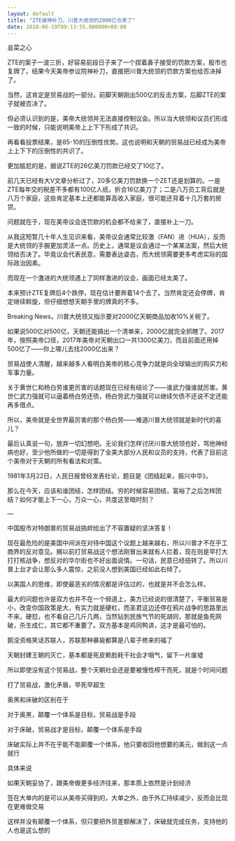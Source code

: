 ```yaml
---
layout: default
title: "ZTE被神补刀，川普大统领的2000亿也来了"
date: 2018-06-19T09:13:55.000000+08:00
---
```


韭菜之心


ZTE的案子一波三折，好容易前段日子来了一个捏着鼻子接受的罚款方案，股市也复牌了。结果今天美帝参议院神补刀，直接把川普大统领的罚款方案也给否决掉了。


当然，这肯定是贸易战的一部分。前脚天朝刚出500亿的反击方案，后脚ZTE的案子就被否决了。


但必须认识到的是，美帝大统领并无法直接控制议会。所以当大统领和议员们形成一致的时候，只能说明美帝上上下下形成了共识。


再看看投票结果，是85-10的压倒性优势。这也说明和天朝的贸易战已经成为美帝上上下下的压倒性的共识了。


更加尴尬的是，据说ZTE的26亿美刀罚款已经交了10亿了。


前几天已经有大V文章分析过了，20多亿美刀罚款换一个ZET还是划算的。一是ZTE每年交的税差不多都有100亿人纸，折合16亿美刀了；二是八万员工背后就是八万个家庭，这些肯定基本上还都能算高收入家庭，很可能还背着十几万套的房贷。


问题就在于，现在美帝议会连罚款的机会都不给来了，直接补上一刀。


从我这短暂几十年人生见识来看，美帝议会通常比较激（FAN）进（HUA），反而是大统领的手腕更加灵活一点。历史上，通常是议会通过一个某某法案，然后大统领给否决了。毕竟议会代表民意，需要表达姿态，而大统领需要更多考虑实际的国际政治因素。


而现在一个激进的大统领遇上了同样激进的议会，画面已经太美了。


本来预计ZTE复牌后4个跌停，现在估计要奔着14个去了。当然肯定还会停牌，肯定继续斡旋，但仔细想想天朝手里的牌真的不多。


Breaking News，川普大统领又指示要对2000亿天朝商品加收10%关税了。


如果说500亿对500亿，天朝还能搞出一个清单来，2000亿就完全抓瞎了。2017年，按照美帝口径，2017年美帝对天朝出口一共1300亿美刀，而且前面还用掉500亿了——你上哪儿去找2000亿出来？


贸易战使人清醒，越来越多人看明白美帝的核心竞争力就是向全球输出的购买力和军事力量。


关于黄世仁和杨白劳谁更厉害的话题现在已经有结论了——谁武力强谁就厉害。黄世仁武力强就可以逼着杨白劳还债，杨白劳武力强就可以继续欠债不还说不定还能再多借点。


所以，美帝就是全世界最厉害的那个杨白劳——难道川普大统领就是新时代的喜儿？


最后认真说一句，放弃一切幻想吧。无论我们怎样讨厌川普大统领也好，骂他神经病也好，至少他所做的一切是得到了全美大部分人民和议员的支持，代表了目前这个美帝对于天朝的所有看法和对策。


1981年3月22日，人民日报曾经发表社论，题目是《团结起来，振兴中华》。


那么在今天，应该和谁团结，怎样团结。穷的时候容易团结，富裕了之后怎样团结？如何才能上下一心，万众一心，共度这至暗时刻？

—

中国股市对特朗普的贸易战挑衅给出了不容置疑的坚决答复！

现在最危险的是美国中间派在对待中国这个议题上越来越右，所以川普才不在乎工商界的反对意见。搁以前打贸易战这个想法刚冒出来就有人拦着，现在则是早打大打打核战争，想反对的华尔街也不好出面说情。一句话，民意已经扭转了。所以川普上台才会让那么多人震惊，之前没人想到美国已经如此右倾了。

以美国人的思维，即使最恶劣的情况都是评估过的，也就是并不会怎么样。

最大的问题也许是双方也并不在一个频道上，美方已经说的很清楚了，平衡贸易是小，改变你国政策是大，有实力就是硬杠，而圣君这边还停在鸦片战争的思路里出不来，硬怼，也不看自己几斤几两，当然钻到民族气节的死胡同，那就是鱼死网破，杀生成仁，其它都不重要了。双方基本是鸡同鸭讲，这才是最可怕的。

鹅没资格笑话苏联人，苏联那种暴毙都算是八辈子修来的福了


天朝封建王朝的灭亡，基本都是死皮赖脸耗干社会才咽气，留下一片废墟


所以即使没有这个贸易战，整个天朝社会还是要被慢性榨干而死，就是个时间问题


打了贸易战，激化矛盾，早死早超生


奥黑和床破的区别在于


对于奥黑，颠覆一个体系是目标，贸易战是手段


对于床破，贸易战才是目标，颠覆一个体系是手段


床破实际上并不在乎能不能颠覆一个体系，他只要收回他想要的美元，做到这一点就行


具体来说


如果天朝妥协了，跟美帝做更多经济往来，那本质上依然是计划经济


签在大单内的是可以从美帝买得到的，大单之外，由于外汇持续减少，反而会比现在更难做交易


这样并没有颠覆一个体系，但只要把外贸差额解决了，床破就完成任务，支持他的人也是这么想的


